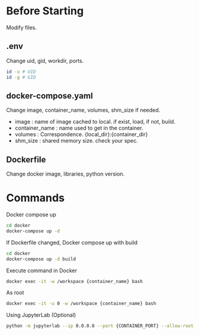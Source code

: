 # Before Starting
Modify files.


## .env
Change uid, gid, workdir, ports.
```bash
id -u # UID
id -g # GID
```


## docker-compose.yaml
Change image, container_name, volumes, shm_size if needed.
- image : name of image cached to local. if exist, load, if not, build.
- container_name : name used to get in the container.
- volumes : Correspondence. {local_dir}:{container_dir}
- shm_size : shared memory size. check your spec.


## Dockerfile
Change docker image, libraries, python version.


# Commands

Docker compose up
```bash
cd docker
docker-compose up -d
```

If Dockerfile changed, Docker compose up with build
```bash
cd docker
docker-compose up -d build
```

Execute command in Docker
```bash
docker exec -it -w /workspace {container_name} bash
```

As root
```bash
docker exec -it -u 0 -w /workspace {container_name} bash
```

Using JupyterLab (Optional)
```bash
python -m jupyterlab --ip 0.0.0.0 --port {CONTAINER_PORT} --allow-root
```
